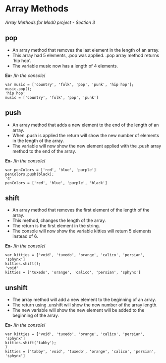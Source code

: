 # Array Methods
*Array Methods for Mod0 project - Section 3*

## **pop**
- An array method that removes the last element in the length of an array.
- This array had 5 elements, .pop was applied. .pop array method returns 'hip hop'.
- The variable music now has a length of 4 elements.

**Ex-**
    /*In the console*/
```
var music = ['country', 'folk', 'pop', 'punk', 'hip hop'];
music.pop();
'hip hop'
music = ['country', 'folk', 'pop', 'punk']
```
## **push**
- An array method that adds a new element to the end of the length of an array.
- When .push is applied the return will show the new number of elements in the length of the array.
- The variable will now show the new element applied with the .push array method to the end of the array.

**Ex-**
    /*In the console*/
```
var penColors = ['red', 'blue', 'purple']
penColors.push(black);
'4'
penColors = ['red', 'blue', 'purple', 'black']
```
## **shift**
- An array method that removes the first element of the length of the array.
- This method, changes the length of the array.
- The return is the first element in the string.
- The console will now show the variable kitties will return 5 elements instead of 6.

**Ex-**
    /*In the console*/
```
var kitties = ['void', 'tuxedo', 'orange', 'calico', 'persian', 'sphynx']
kitties.shift();
'void'
kitties = ['tuxedo', 'orange', 'calico', 'persian', 'sphynx']
```
## **unshift**
- The array method will add a new element to the beginning of an array.
- The return using .unshift will show the new number of the array length.
- The new variable will show the new element will be added to the beginning of the array.

**Ex-**
     /*In the console*/
```
var kitties = ['void', 'tuxedo', 'orange', 'calico', 'persian', 'sphynx']
kitties.shift('tabby');
7
kitties = ['tabby', 'void', 'tuxedo', 'orange', 'calico', 'persian', 'sphynx']
```
